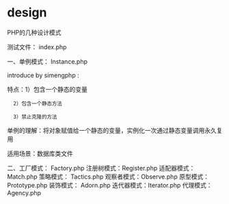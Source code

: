 # design
PHP的几种设计模式

测试文件：  index.php

一、单例模式：  Instance.php

introduce by simengphp :

特点：1）包含一个静态的变量

      2）包含一个静态方法

      3）禁止克隆的方法

单例的理解：将对象赋值给一个静态的变量，实例化一次通过静态变量调用永久复用

适用场景：数据库类文件

二、工厂模式：  Factory.php
注册树模式：Register.php
适配器模式：Match.php
策略模式：  Tactics.php
观察者模式：Observe.php
原型模式：  Prototype.php
装饰模式：  Adorn.php
迭代器模式：Iterator.php
代理模式：  Agency.php


